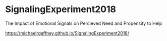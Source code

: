 # SignalingExperiment2018

The Impact of Emotional Signals on Percieved Need and Propensity to Help

https://michaelrgaffney.github.io/SignalingExperiment2018/
